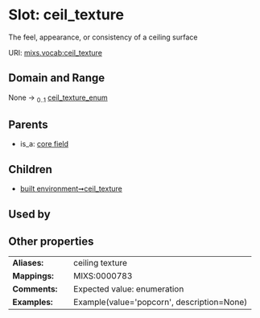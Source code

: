 
# Slot: ceil_texture


The feel, appearance, or consistency of a ceiling surface

URI: [mixs.vocab:ceil_texture](https://w3id.org/mixs/vocab/ceil_texture)


## Domain and Range

None &#8594;  <sub>0..1</sub> [ceil_texture_enum](ceil_texture_enum.md)

## Parents

 *  is_a: [core field](core_field.md)

## Children

 *  [built environment➞ceil_texture](built_environment_ceil_texture.md)

## Used by


## Other properties

|  |  |  |
| --- | --- | --- |
| **Aliases:** | | ceiling texture |
| **Mappings:** | | MIXS:0000783 |
| **Comments:** | | Expected value: enumeration |
| **Examples:** | | Example(value='popcorn', description=None) |

